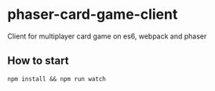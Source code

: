 # phaser-card-game-client
Client for multiplayer card game on es6, webpack and phaser 

## How to start
``` 
npm install && npm run watch 
```
